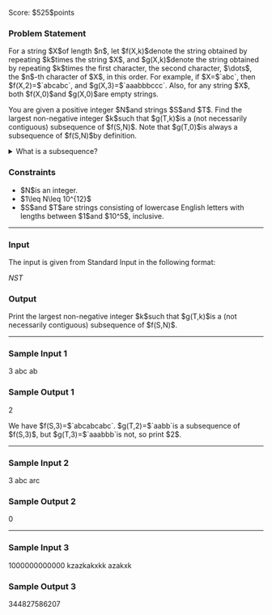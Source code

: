 
<div>

<span>

<span>

<p>
Score: $525$points
</p>

<div>

<section>

### **Problem Statement**

<p>
For a string $X$of length $n$, let $f(X,k)$denote the string obtained by repeating $k$times the string $X$, and $g(X,k)$denote the string obtained by repeating $k$times the first character, the second character, $\dots$, the $n$-th character of $X$, in this order. For example, if $X=$`abc`, then $f(X,2)=$`abcabc`, and $g(X,3)=$`aaabbbccc`. Also, for any string $X$, both $f(X,0)$and $g(X,0)$are empty strings.
</p>

<p>
You are given a positive integer $N$and strings $S$and $T$. Find the largest non-negative integer $k$such that $g(T,k)$is a (not necessarily contiguous) subsequence of $f(S,N)$. Note that $g(T,0)$is always a subsequence of $f(S,N)$by definition.
</p>

<details>

<summary>
What is a subsequence?
</summary>
A (not necessarily contiguous) subsequence of a string $X$is a string obtained by removing zero or more characters from $X$and then concatenating the remaining elements without changing the order.  
For example, `ac`, `atcoder`, and ``(empty string) are all subsequences of `atcoder`, but `ta`is not. 

</details>

</section>

</div>

<div>

<section>

### **Constraints**

<ul>

<li>
$N$is an integer.
</li>

<li>
$1\leq N\leq 10^{12}$
</li>

<li>
$S$and $T$are strings consisting of lowercase English letters with lengths between $1$and $10^5$, inclusive.
</li>

</ul>

</section>

</div>

---

<div>

<div>

<section>

### **Input**

<p>
The input is given from Standard Input in the following format:
</p>

<div>

$N$$S$$T$
</div>

</section>

</div>

<div>

<section>

### **Output**

<p>
Print the largest non-negative integer $k$such that $g(T,k)$is a (not necessarily contiguous) subsequence of $f(S,N)$.
</p>

</section>

</div>

</div>

---

<div>

<section>

### **Sample Input 1**

<div>

3
abc
ab

</div>

</section>

</div>

<div>

<section>

### **Sample Output 1**

<div>

2

</div>

<p>
We have $f(S,3)=$`abcabcabc`.
$g(T,2)=$`aabb`is a subsequence of $f(S,3)$, but $g(T,3)=$`aaabbb`is not, so print $2$.
</p>

</section>

</div>

---

<div>

<section>

### **Sample Input 2**

<div>

3
abc
arc

</div>

</section>

</div>

<div>

<section>

### **Sample Output 2**

<div>

0

</div>

</section>

</div>

---

<div>

<section>

### **Sample Input 3**

<div>

1000000000000
kzazkakxkk
azakxk

</div>

</section>

</div>

<div>

<section>

### **Sample Output 3**

<div>

344827586207

</div>

</section>

</div>

</span>

</span>

</div>
